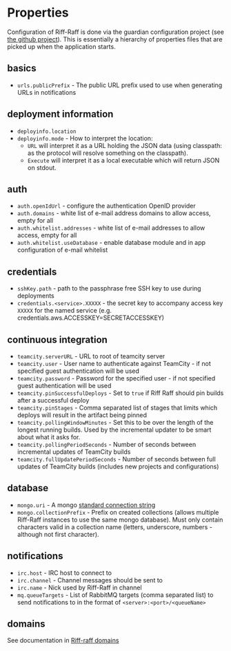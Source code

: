 Properties
==========

Configuration of Riff-Raff is done via the guardian configuration project (see
[the github project](https://github.com/guardian/guardian-configuration)).  This is essentially a hierarchy of
properties files that are picked up when the application starts.

basics
------

 - `urls.publicPrefix` - The public URL prefix used to use when generating URLs in notifications

deployment information
----------------------

 - `deployinfo.location`
 - `deployinfo.mode` - How to interpret the location:
    - `URL` will interpret it as a URL holding the JSON data (using classpath: as the protocol will resolve something on the classpath).
    - `Execute` will interpret it as a local executable which will return JSON on stdout.

auth
----

 - `auth.openIdUrl` - configure the authentication OpenID provider
 - `auth.domains` - white list of e-mail address domains to allow access, empty for all
 - `auth.whitelist.addresses` - white list of e-mail addresses to allow access, empty for all
 - `auth.whitelist.useDatabase` - enable database module and in app configuration of e-mail whitelist

credentials
-----------

 - `sshKey.path` - path to the passphrase free SSH key to use during deployments
 - `credentials.<service>.XXXXX` - the secret key to accompany access key `XXXXX` for the named service (e.g. credentials.aws.ACCESSKEY=SECRETACCESSKEY)

continuous integration
----------------------

 - `teamcity.serverURL` - URL to root of teamcity server
 - `teamcity.user` - User name to authenticate against TeamCity - if not specified guest authentication will be used
 - `teamcity.password` - Password for the specified user - if not specified guest authentication will be used
 - `teamcity.pinSuccessfulDeploys` - Set to `true` if Riff Raff should pin builds after a successful deploy
 - `teamcity.pinStages` - Comma separated list of stages that limits which deploys will result in the artifact being pinned
 - `teamcity.pollingWindowMinutes` - Set this to be over the length of the longest running builds.  Used by the incremental updater to be smart about what it asks for.
 - `teamcity.pollingPeriodSeconds` - Number of seconds between incremental updates of TeamCity builds
 - `teamcity.fullUpdatePeriodSeconds` - Number of seconds between full updates of TeamCity builds (includes new projects and configurations)

database
--------

 - `mongo.uri` - A mongo [standard connection string](http://www.mongodb.org/display/DOCS/Connections)
 - `mongo.collectionPrefix` - Prefix on created collections (allows multiple Riff-Raff instances to use the same mongo database).  Must only contain characters valid in a collection name (letters, underscore, numbers - although not first character).

notifications
-------------

 - `irc.host` - IRC host to connect to
 - `irc.channel` - Channel messages should be sent to
 - `irc.name` - Nick used by Riff-Raff in channel
 - `mq.queueTargets` - List of RabbitMQ targets (comma separated list) to send notifications to in the format of `<server>:<port>/<queueName>`

domains
-------

See documentation in [Riff-raff domains](domains)